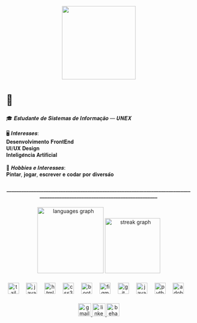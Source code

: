<div align="center">
  <img height="200" src="https://i.pinimg.com/736x/2b/98/40/2b98409728274fda05b1306b8b40e563.jpg"  />
</div>

###

<h1 align="left">👋</h1>

###

<p align="left">🎓 𝑬𝒔𝒕𝒖𝒅𝒂𝒏𝒕𝒆 𝒅𝒆 𝑺𝒊𝒔𝒕𝒆𝒎𝒂𝒔 𝒅𝒆 𝑰𝒏𝒇𝒐𝒓𝒎𝒂𝒄̧𝒂̃𝒐 — 𝑼𝑵𝑬𝑿<br><br>🖥️ 𝑰𝒏𝒕𝒆𝒓𝒆𝒔𝒔𝒆𝒔:<br>𝐃𝐞𝐬𝐞𝐧𝐯𝐨𝐥𝐯𝐢𝐦𝐞𝐧𝐭𝐨 𝐅𝐫𝐨𝐧𝐭𝐄𝐧𝐝<br>𝐔𝐈/𝐔𝐗 𝐃𝐞𝐬𝐢𝐠𝐧<br>𝐈𝐧𝐭𝐞𝐥𝐢𝐠𝐞̂𝐧𝐜𝐢𝐚 𝐀𝐫𝐭𝐢𝐟𝐢𝐜𝐢𝐚𝐥<br><br>🎨 𝑯𝒐𝒃𝒃𝒊𝒆𝒔 𝒆 𝑰𝒏𝒕𝒆𝒓𝒆𝒔𝒔𝒆𝒔:<br>𝐏𝐢𝐧𝐭𝐚𝐫, 𝐣𝐨𝐠𝐚𝐫, 𝐞𝐬𝐜𝐫𝐞𝐯𝐞𝐫 𝐞 𝐜𝐨𝐝𝐚𝐫 𝐩𝐨𝐫 𝐝𝐢𝐯𝐞𝐫𝐬𝐚̃𝐨</p>

###
<h5 align="center">___________________________________________________________________________________________________________________________</h5>


<div align="center">
  <img src="https://github-readme-stats.vercel.app/api/top-langs?username=Lorena-Rios&locale=en&hide_title=true&layout=compact&card_width=320&langs_count=5&theme=blueberry&hide_border=true&order=2" height="180" alt="languages graph"  />
  <img src="https://streak-stats.demolab.com?user=Lorena-Rios&locale=en&mode=daily&theme=blueberry&hide_border=true&border_radius=5&order=3" height="150" alt="streak graph"  />
</div>

###

<div align="center">
  <img src="https://skillicons.dev/icons?i=tailwind" height="30" alt="tailwindcss logo"  />
  <img width="12" />
  <img src="https://cdn.jsdelivr.net/gh/devicons/devicon/icons/javascript/javascript-original.svg" height="30" alt="javascript logo"  />
  <img width="12" />
  <img src="https://cdn.jsdelivr.net/gh/devicons/devicon/icons/html5/html5-original.svg" height="30" alt="html5 logo"  />
  <img width="12" />
  <img src="https://cdn.jsdelivr.net/gh/devicons/devicon/icons/css3/css3-original.svg" height="30" alt="css3 logo"  />
  <img width="12" />
  <img src="https://cdn.jsdelivr.net/gh/devicons/devicon/icons/bootstrap/bootstrap-original.svg" height="30" alt="bootstrap logo"  />
  <img width="12" />
  <img src="https://cdn.jsdelivr.net/gh/devicons/devicon/icons/figma/figma-original.svg" height="30" alt="figma logo"  />
  <img width="12" />
  <img src="https://cdn.jsdelivr.net/gh/devicons/devicon/icons/git/git-original.svg" height="30" alt="git logo"  />
  <img width="12" />
  <img src="https://cdn.jsdelivr.net/gh/devicons/devicon/icons/java/java-original.svg" height="30" alt="java logo"  />
  <img width="12" />
  <img src="https://cdn.jsdelivr.net/gh/devicons/devicon/icons/python/python-original.svg" height="30" alt="python logo"  />
  <img width="12" />
  <img src="https://skillicons.dev/icons?i=ps" height="30" alt="adobephotoshop logo"  />
  <img width="12" />
 </div>

###

<div align="center">
  <a href="lorenadejesusrios@gmail.com" target="_blank">
    <img src="https://img.shields.io/static/v1?message=Gmail&logo=gmail&label=&color=D14836&logoColor=white&labelColor=&style=for-the-badge" height="35" alt="gmail logo"  />
  </a>
  <a href="https://www.linkedin.com/in/lorena-rios-255196274/" target="_blank">
    <img src="https://img.shields.io/static/v1?message=LinkedIn&logo=linkedin&label=&color=0077B5&logoColor=white&labelColor=&style=for-the-badge" height="35" alt="linkedin logo"  />
  </a>
  <a href="https://www.behance.net/lorenarios_ui-ux" target="_blank">
    <img src="https://img.shields.io/static/v1?message=Behance&logo=behance&label=&color=1769ff&logoColor=white&labelColor=&style=for-the-badge" height="35" alt="behance logo"  />
  </a>
</div>

###
<!---<h5 align="center">___________________________________________________________________________________________________________________________</h5>


<div align="center">
  <a href="https://open.spotify.com/user/w1e42mpouktb8b07tjnvakfrj">
    <img src="https://spotify-recently-played-readme.vercel.app/api?user=w1e42mpouktb8b07tjnvakfrj&count=3&unique=false" alt="Spotify recently played"  />
  </a>
</div>--->

###
